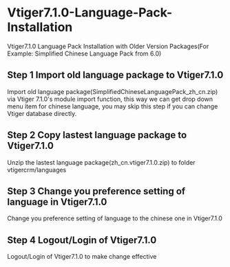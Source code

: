 # Vtiger7.1.0-Language-Pack-Installation
Vtiger7.1.0 Language Pack Installation with Older Version Packages(For Example: Simplified Chinese Language Pack from 6.0)


## Step 1 Import old language package to Vtiger7.1.0
Import old language package(SimplifiedChineseLanguagePack_zh_cn.zip) via Vtiger 7.1.0's module import function, this way we can get drop down menu item for chinese language, you may skip this step if you can change Vtiger database directly.

## Step 2 Copy lastest language package to Vtiger7.1.0
Unzip the lastest language package(zh_cn.vtiger7.1.0.zip) to folder vtigercrm/languages

## Step 3 Change you preference setting of language in Vtiger7.1.0
Change you preference setting of language to the chinese one in Vtiger7.1.0

## Step 4 Logout/Login of Vtiger7.1.0
Logout/Login of Vtiger7.1.0 to make change effective
